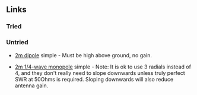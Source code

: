 ## Links

### Tried

### Untried

- [2m dipole](http://www.hamuniverse.com/2mtrcheap.html) simple - Must
  be high above ground, no gain.

<!-- -->

- [2m 1/4-wave monopole](http://www.hamuniverse.com/2metergp.html)
  simple - Note: It is ok to use 3 radials instead of 4, and they don't
  really need to slope downwards unless truly perfect SWR at 50Ohms is
  required. Sloping downwards will also reduce antenna gain.